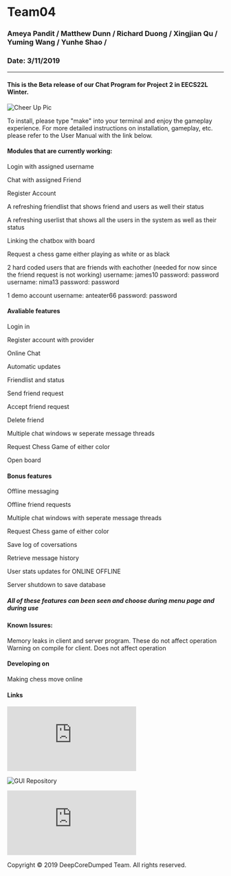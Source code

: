 # Team04
### **Ameya Pandit / Matthew Dunn  / Richard Duong  /  Xingjian Qu  / Yuming Wang  / Yunhe Shao /**
### Date: 3/11/2019
------
#### This is the Beta release of our Chat Program for Project 2 in EECS22L Winter.
![Cheer Up Pic](https://drive.google.com/uc?export=view&id=1HcgdMh43xylDkudei8wcEjn94_rRCf0T)

To install, please type "make" into your terminal and enjoy the gameplay experience. For more detailed instructions on installation, gameplay, etc. please refer to the User Manual with the link below.


#### Modules that are currently working:
  Login with assigned username

  Chat with assigned Friend

  Register Account

  A refreshing friendlist that shows friend and users as well their status

  A refreshing userlist that shows all the users in the system as well as their status

  Linking the chatbox with board

  Request a chess game either playing as white or as black

  2 hard coded users that are friends with eachother (needed for now since the friend request is not working)
  username: james10 password: password
  username: nima13  password: password
  
  1 demo account
  username: anteater66
  password: password

#### Avaliable features

  Login in

  Register account with provider

  Online Chat

  Automatic updates

  Friendlist and status

  Send friend request

  Accept friend request

  Delete friend

  Multiple chat windows w seperate message threads

  Request Chess Game of either color

  Open board

#### Bonus features

  Offline messaging

  Offline friend requests

  Multiple chat windows with seperate message threads

  Request Chess game of either color

  Save log of coversations

  Retrieve message history

  User stats updates for ONLINE OFFLINE

  Server shutdown to save database  

##### All of these features can been seen and choose during menu page and during use


#### Known Issures:

   Memory leaks in client and server program. These do not affect operation
   Warning on compile for client. Does not affect operation

#### Developing on

  Making chess move online

#### Links
  ![User Manual](https://github.uci.edu/19WEECS22L/Team04/blob/master/doc/Install.txt)

  ![GUI Repository](https://github.uci.edu/yunhes/EECS22L_GUI)

  ![Quick Guide](https://github.uci.edu/19WEECS22L/Team04/blob/chat-multi-chess/FinalRelease/QUICKSTART.txt)


  Copyright © 2019 DeepCoreDumped Team. All rights reserved.
